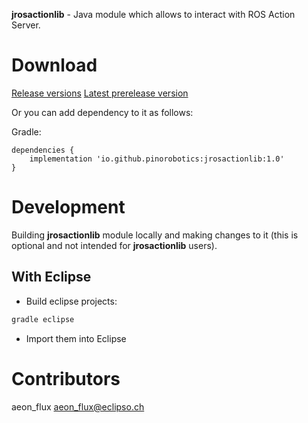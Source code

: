 **jrosactionlib** - Java module which allows to interact with ROS Action Server.

# Download

[Release versions](https://github.com/pinorobotics/jrosactionlib/releases)
[Latest prerelease version](https://github.com/pinorobotics/jrosactionlib/tree/main/jrosactionlib/release)

Or you can add dependency to it as follows:

Gradle:

```
dependencies {
    implementation 'io.github.pinorobotics:jrosactionlib:1.0'
}
```

# Development

Building **jrosactionlib** module locally and making changes to it (this is optional and not intended for **jrosactionlib** users).

## With Eclipse

- Build eclipse projects:

``` bash
gradle eclipse
```

- Import them into Eclipse

# Contributors

aeon_flux <aeon_flux@eclipso.ch>
